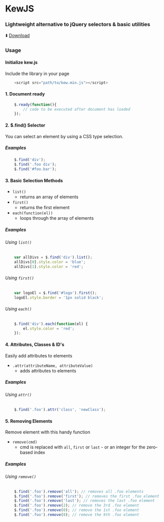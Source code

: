 # KewJS
### Lightweight alternative to jQuery selectors & basic utilities

:arrow_down: [Download](https://raw.githubusercontent.com/RodRitter/kewjs/master/dist/kew.min.js)

### Usage

#### Initialize kew.js

Include the library in your page
```javascript
    <script src="path/to/kew.min.js"></script>
```

#### 1. Document ready
```javascript
    $.ready(function(){
        // code to be executed after document has loaded
    });
```

#### 2. $.find() Selector
You can select an element by using a CSS type selection.

##### Examples
```javascript
    $.find('div');
    $.find('.foo div');
    $.find('#foo.bar');
```

#### 3. Basic Selection Methods

* `list()`
    - returns an array of elements
* `first()`
    - returns the first element
* `each(function(el))`
    - loops through the array of elements

##### Examples

###### Using `list()`
```javascript
    var allDivs = $.find('div').list();
    allDivs[0].style.color = 'blue';
    allDivs[1].style.color = 'red';
```

###### Using `first()`
```javascript  
    var logoEl = $.find('#logo').first();
    logoEl.style.border = '1px solid black';
```

###### Using `each()`
```javascript
    $.find('div').each(function(el) {
        el.style.color = 'red';
    });
```
#### 4. Attributes, Classes & ID's

Easily add attributes to elements
* `.attr(attributeName, attributeValue)`
    - adds attributes to elements

##### Examples

###### Using `attr()`
```javascript
    $.find('.foo').attr('class', 'newClass');
```

#### 5. Removing Elements
Remove element with this handy function
* `remove(cmd)`
    - cmd is replaced with `all`, `first` or `last` - or an integer for the zero-based index

##### Examples

###### Using `remove()`
```javascript
    $.find('.foo').remove('all'); // removes all .foo elements
    $.find('.foo').remove('first'); // removes the first .foo element
    $.find('.foo').remove('last'); // removes the last .foo element
    $.find('.foo').remove(2); // remove the 3rd .foo element
    $.find('.foo').remove(0); // remove the 1st .foo element
    $.find('.foo').remove(8); // remove the 9th .foo element
```
